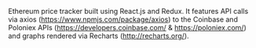 Ethereum price tracker built using React.js and Redux. It features API calls via axios (https://www.npmjs.com/package/axios) to the Coinbase and Poloniex APIs (https://developers.coinbase.com/ & https://poloniex.com/) and graphs rendered via Recharts (http://recharts.org/).
